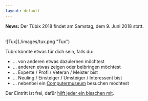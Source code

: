 ```yaml
---
layout: default
---
```


**News:** Der Tübix 2018 findet am Samstag, dem 9. Juni 2018 statt.
<!--
{{ site.title }} ist ein
<a href="http://de.wikipedia.org/wiki/Linuxtag" target="_blank">Linuxtag</a>
und fand 2015, 2016 und 2017 jeweils im Juni in
<a href="http://de.wikipedia.org/wiki/T%C3%BCbingen" target="_blank">Tübingen</a>
statt.<br/>
Sobald der Termin für 2018 steht wird er über den
<a href="../newsletter/">Newsletter</a> bekannt gegeben.
-->

<br/>
![Tux](./images/tux.png "Tux")
<br/>

Tübix könnte etwas für dich sein, falls du:

* ... von anderen etwas dazulernen möchtest
* ... anderen etwas zeigen oder beibringen möchtest
* ... Experte / Profi / Veteran / Meister bist
* ... Neuling / Einsteiger / Umsteiger / Interessent bist
* ... nebenbei ein <a href="http://www.wsi.uni-tuebingen.de/fachbereich/wilhelm-schickard-institut-fuer-informatik/computermuseum.html">Computermuseum</a> besuchen möchtest

<!--
* ... nebenbei ein <a href="2017/programm/cornelia-heinitz-stephan-hartmann-das-tuebinger-80cm-teleskop/">80cm-Teleskop</a> ansehen möchtest
-->

Der Eintritt ist frei, dafür <a href="../callforhelpers/">hilft jeder ein bisschen mit</a>.

<!--
Die Folien (pdf) und Tonspuren (ogg) der Beiträge von 2015 sind unter <a href="../downloads/">Downloads(2015)</a> zu finden.

## Richtigstellung
Tübix ist keineswegs der "1. Tübinger Linuxtag"!<br/>
Mehr dazu unter  <a href="http://tuebingen.linux.de/old/" target="_blank">tuebingen.linux.de/old/</a>
-->
